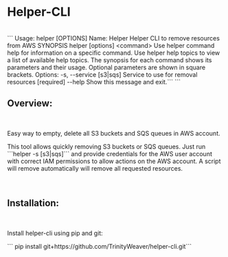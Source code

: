 <h1>Helper-CLI</h1>
<br>
```
Usage: helper [OPTIONS]
  Name: Helper
  Helper CLI to remove resources from AWS
  SYNOPSIS       helper [options] &lt;command&gt;
     Use helper command help for information on a  specific  command.  Use
     helper    help  topics  to view a list of available help topics. The
     synopsis for    each command shows its parameters and their usage.
     Optional  parameters    are shown in square brackets.
Options:
  -s, --service [s3|sqs]  Service to use for removal resources  [required]
  --help                  Show this message and exit.```
```
<h2>Overview:</h2>
<br>
<p>Easy way to empty, delete all S3 buckets and SQS queues in AWS account.</p>
<p>This tool allows quickly removing S3 buckets or SQS queues. Just run ```helper -s [s3|sqs]``` and provide credentials for the AWS user account with correct IAM permissions to allow actions on the AWS account. A script will remove automatically will remove all requested resources.</p>
<br>

<h2>Installation:</h2>
<br>
<p>Install helper-cli using pip and git:</p>
```
pip install git+https://github.com/TrinityWeaver/helper-cli.git```



